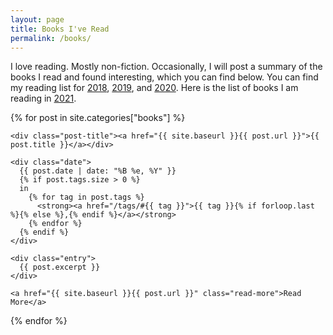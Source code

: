 ```yaml
---
layout: page
title: Books I've Read
permalink: /books/
---
```


<section class="books">

<div class="summary">
  I love reading. Mostly non-fiction. Occasionally, I will post a summary of the books I read and found interesting, which you can find below. You can find my reading list for <a href="/books-I-read-in-2018">2018</a>, <a href="/books-I-read-in-2019">2019</a>, and <a href="/books-I-read-in-2020">2020</a>. Here is the list of books I am reading in <a href="https://public.3.basecamp.com/p/eyqQGbQ2ZqMEWRrmw6x19XGN">2021</a>.
</div>

{% for post in site.categories["books"] %}
    
  <article class="post b">

    <div class="post-title"><a href="{{ site.baseurl }}{{ post.url }}">{{ post.title }}</a></div>

    <div class="date">
      {{ post.date | date: "%B %e, %Y" }}
      {% if post.tags.size > 0 %}
      in
        {% for tag in post.tags %}
          <strong><a href="/tags/#{{ tag }}">{{ tag }}{% if forloop.last %}{% else %},{% endif %}</a></strong>
        {% endfor %}
      {% endif %}
    </div>

    <div class="entry">
      {{ post.excerpt }}
    </div>

    <a href="{{ site.baseurl }}{{ post.url }}" class="read-more">Read More</a>

  </article>
  
{% endfor %}

</section>